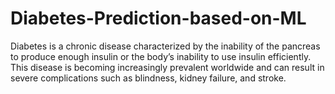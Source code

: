 # Diabetes-Prediction-based-on-ML
Diabetes is a chronic disease characterized by the inability of the pancreas to produce enough insulin or the body’s inability  to use insulin efficiently. This disease is becoming increasingly prevalent worldwide and can result in severe complications  such as blindness, kidney failure, and stroke. 
